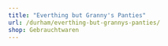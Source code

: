 ```yaml
---
title: "Everthing but Granny's Panties"
url: /durham/everthing-but-grannys-panties/
shop: Gebrauchtwaren
---
```

